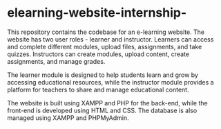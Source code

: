 # elearning-website-internship-
This repository contains the codebase for an e-learning website. The website has two user roles - learner and instructor. Learners can access and complete different modules, upload files, assignments, and take quizzes. Instructors can create modules, upload content, create assignments, and manage grades.

The learner module is designed to help students learn and grow by accessing educational resources, while the instructor module provides a platform for teachers to share and manage educational content.

The website is built using XAMPP and PHP for the back-end, while the front-end is developed using HTML and CSS. The database is also managed using XAMPP and PHPMyAdmin.
